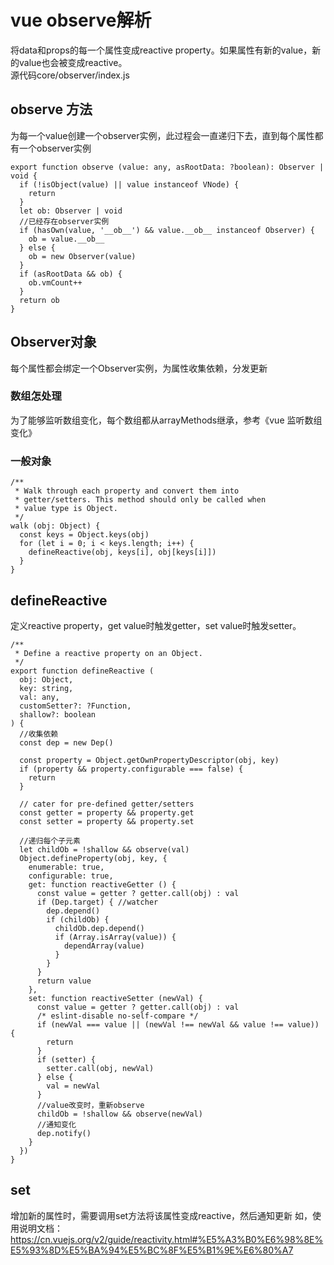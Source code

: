 # vue observe解析
将data和props的每一个属性变成reactive property。如果属性有新的value，新的value也会被变成reactive。  
源代码core/observer/index.js
## observe 方法
为每一个value创建一个observer实例，此过程会一直递归下去，直到每个属性都有一个observer实例
```
export function observe (value: any, asRootData: ?boolean): Observer | void {
  if (!isObject(value) || value instanceof VNode) {
    return
  }
  let ob: Observer | void
  //已经存在observer实例
  if (hasOwn(value, '__ob__') && value.__ob__ instanceof Observer) {
    ob = value.__ob__
  } else {
    ob = new Observer(value)
  }
  if (asRootData && ob) {
    ob.vmCount++
  }
  return ob
}
```

## Observer对象
每个属性都会绑定一个Observer实例，为属性收集依赖，分发更新
### 数组怎处理
为了能够监听数组变化，每个数组都从arrayMethods继承，参考《vue 监听数组变化》

### 一般对象
```
/**
 * Walk through each property and convert them into
 * getter/setters. This method should only be called when
 * value type is Object.
 */
walk (obj: Object) {
  const keys = Object.keys(obj)
  for (let i = 0; i < keys.length; i++) {
    defineReactive(obj, keys[i], obj[keys[i]])
  }
}
```

## defineReactive
定义reactive property，get value时触发getter，set value时触发setter。
```
/**
 * Define a reactive property on an Object.
 */
export function defineReactive (
  obj: Object,
  key: string,
  val: any,
  customSetter?: ?Function,
  shallow?: boolean
) {
  //收集依赖
  const dep = new Dep()

  const property = Object.getOwnPropertyDescriptor(obj, key)
  if (property && property.configurable === false) {
    return
  }

  // cater for pre-defined getter/setters
  const getter = property && property.get
  const setter = property && property.set

  //递归每个子元素
  let childOb = !shallow && observe(val)
  Object.defineProperty(obj, key, {
    enumerable: true,
    configurable: true,
    get: function reactiveGetter () {
      const value = getter ? getter.call(obj) : val
      if (Dep.target) { //watcher
        dep.depend()
        if (childOb) {
          childOb.dep.depend()
          if (Array.isArray(value)) {
            dependArray(value)
          }
        }
      }
      return value
    },
    set: function reactiveSetter (newVal) {
      const value = getter ? getter.call(obj) : val
      /* eslint-disable no-self-compare */
      if (newVal === value || (newVal !== newVal && value !== value)) {
        return
      }
      if (setter) {
        setter.call(obj, newVal)
      } else {
        val = newVal
      }
      //value改变时，重新observe
      childOb = !shallow && observe(newVal)
      //通知变化
      dep.notify()
    }
  })
}
```
## set
增加新的属性时，需要调用set方法将该属性变成reactive，然后通知更新
如，使用说明文档：https://cn.vuejs.org/v2/guide/reactivity.html#%E5%A3%B0%E6%98%8E%E5%93%8D%E5%BA%94%E5%BC%8F%E5%B1%9E%E6%80%A7
